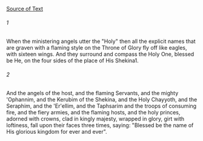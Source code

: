 [Source of Text](https://github.com/scrollmapper/bible_databases_deuterocanonical)

###### 1
When the ministering angels utter the "Holy" then all the explicit names that are graven with a flaming style on the Throne of Glory fly off like eagles, with sixteen wings. And they surround and compass the Holy One, blessed be He, on the four sides of the place of His Shekina1.

###### 2
And the angels of the host, and the flaming Servants, and the mighty 'Ophannim, and the Kerubim of the Shekina, and the Holy Chayyoth, and the Seraphim, and the 'Er'ellim, and the Taphsarim and the troops of consuming fire, and the fiery armies, and the flaming hosts, and the holy princes, adorned with crowns, clad in kingly majesty, wrapped in glory, girt with loftiness, fall upon their faces three times, saying: "Blessed be the name of His glorious kingdom for ever and ever".